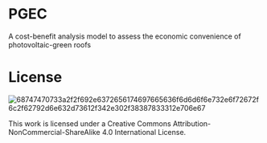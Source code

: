 # PGEC
A cost-benefit analysis model to assess the economic convenience of photovoltaic-green roofs


# License
![68747470733a2f2f692e6372656174697665636f6d6d6f6e732e6f72672f6c2f62792d6e632d73612f342e302f38387833312e706e67](https://user-images.githubusercontent.com/64637656/177593611-eef69211-c8e1-49c6-95cb-f7d1d1634095.png)

This work is licensed under a Creative Commons Attribution-NonCommercial-ShareAlike 4.0 International License.
